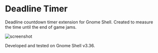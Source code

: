 # Deadline Timer

Deadline countdown timer extension for Gnome Shell. Created to measure the time until the end of game jams.

![screenshot](https://raw.githubusercontent.com/patwork/deadline-timer/master/screenshot.png)

Developed and tested on Gnome Shell v3.36.
